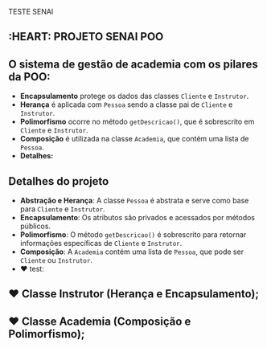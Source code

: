 TESTE SENAI
## :HEART: PROJETO SENAI POO
## O sistema de gestão de academia com os pilares da POO:

- **Encapsulamento** protege os dados das classes `Cliente` e `Instrutor`.
- **Herança** é aplicada com `Pessoa` sendo a classe pai de `Cliente` e `Instrutor`.
- **Polimorfismo** ocorre no método `getDescricao()`, que é sobrescrito em `Cliente` e `Instrutor`.
- **Composição** é utilizada na classe `Academia`, que contém uma lista de `Pessoa`.
- **Detalhes:**
## Detalhes do projeto
- **Abstração e Herança**: A classe `Pessoa` é abstrata e serve como base para `Cliente` e `Instrutor`.
- **Encapsulamento**: Os atributos são privados e acessados por métodos públicos.
- **Polimorfismo**: O método `getDescricao()` é sobrescrito para retornar informações específicas de `Cliente` e `Instrutor`.
- **Composição**: A `Academia` contém uma lista de `Pessoa`, que pode ser `Cliente` ou `Instrutor`.
- :heart: test:
## :heart: Classe Instrutor (Herança e Encapsulamento);

## :heart: Classe Academia (Composição e Polimorfismo);
